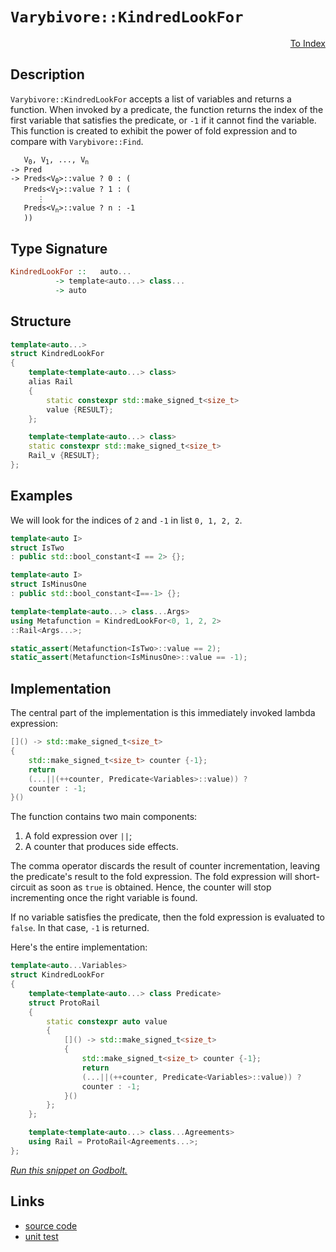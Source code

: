 <!-- Copyright 2024 Feng Mofan
SPDX-License-Identifier: Apache-2.0 -->

# `Varybivore::KindredLookFor`

<p style='text-align: right;'><a href="../../../facilities/metafunctions.md#varybivore-kindred-look-for">To Index</a></p>

## Description

`Varybivore::KindredLookFor` accepts a list of variables and returns a function.
When invoked by a predicate, the function returns the index of the first variable that satisfies the predicate, or `-1` if it cannot find the variable.
This function is created to exhibit the power of fold expression and to compare with `Varybivore::Find`.

<pre><code>   V<sub>0</sub>, V<sub>1</sub>, ..., V<sub>n</sub>
-> Pred
-> Preds&lt;V<sub>0</sub>&gt;::value ? 0 : (
   Preds&lt;V<sub>1</sub>&gt;::value ? 1 : (
      &vellip;
   Preds&lt;V<sub>n</sub>&gt;::value ? n : -1
   ))</code></pre>

## Type Signature

```Haskell
KindredLookFor ::   auto...
          -> template<auto...> class...
          -> auto
```

## Structure

```C++
template<auto...>
struct KindredLookFor
{
    template<template<auto...> class>
    alias Rail
    {
        static constexpr std::make_signed_t<size_t>
        value {RESULT};
    };

    template<template<auto...> class>
    static constexpr std::make_signed_t<size_t>
    Rail_v {RESULT};
};
```

## Examples

We will look for the indices of `2` and `-1` in list `0, 1, 2, 2`.

```C++
template<auto I>
struct IsTwo
: public std::bool_constant<I == 2> {};

template<auto I>
struct IsMinusOne
: public std::bool_constant<I==-1> {};

template<template<auto...> class...Args>
using Metafunction = KindredLookFor<0, 1, 2, 2>
::Rail<Args...>;

static_assert(Metafunction<IsTwo>::value == 2);
static_assert(Metafunction<IsMinusOne>::value == -1);
```

## Implementation

The central part of the implementation is this immediately invoked lambda expression:

```C++
[]() -> std::make_signed_t<size_t>
{
    std::make_signed_t<size_t> counter {-1};
    return
    (...||(++counter, Predicate<Variables>::value)) ? 
    counter : -1;
}()
```

The function contains two main components:

1. A fold expression over `||`;
2. A counter that produces side effects.

The comma operator discards the result of counter incrementation, leaving the predicate's result to the fold expression.
The fold expression will short-circuit as soon as `true` is obtained.
Hence, the counter will stop incrementing once the right variable is found.

If no variable satisfies the predicate, then the fold expression is evaluated to `false`. In that case, `-1` is returned.

Here's the entire implementation:

```C++
template<auto...Variables>
struct KindredLookFor
{
    template<template<auto...> class Predicate>
    struct ProtoRail
    {
        static constexpr auto value
        {
            []() -> std::make_signed_t<size_t>
            {
                std::make_signed_t<size_t> counter {-1};
                return
                (...||(++counter, Predicate<Variables>::value)) ? 
                counter : -1;
            }()
        };
    };

    template<template<auto...> class...Agreements>
    using Rail = ProtoRail<Agreements...>;
};
```

[*Run this snippet on Godbolt.*](https://godbolt.org/#z:OYLghAFBqd5QCxAYwPYBMCmBRdBLAF1QCcAaPECAMzwBtMA7AQwFtMQByARg9KtQYEAysib0QXACx8BBAKoBnTAAUAHpwAMvAFYTStJg1DIApACYAQuYukl9ZATwDKjdAGFUtAK4sGIAKzSrgAyeAyYAHI%2BAEaYxCCS/qQADqgKhE4MHt6%2BAdKp6Y4CoeFRLLHxibaY9kUMQgRMxATZPn6B1bWZDU0EJZExcQlJCo3Nrbkdo739ZRXDAJS2qF7EyOwc5gDMYcjeWADUJltuXo60hACex9gmGgCC27v7mEcnyKPoWFQ3d48PBEwLGSBkBxzcTDOqAAdLCAGpNPBMaL0BS/B6jYheBwHADSYXQxEw6GCqFQAGsAGIkP4mADsVgeB2ZB0BwNBmHBbJBTDBJ0hRFh0JuBz2TAUCgOyiJ%2BFEfNuTJZmOxBClxFQRAASkw6H8WUcGXr9UrGo5kKKBKNMKpksQDgLUAcAG5iLycxXGg2M%2B6ez0mfxWfwAEQgCwOAFoRZ8QCAWExyZgAPrpYDhdCJgjg9IALyTma2Cp9vv19O9xeL0dj8aTKbTGazeFz9YLFq8gjiXvDXHpQeOZfLnqJBFWDCNA/1ECF9Lc04g1msaDbgLIauJeDlnJOCOISJRmDRBZjLu8mAWYeOlKOHvHzMX7btIAj3a2/YHPdDY%2BNPb7n%2B/L9p17chyXJAjyfIQlCU4tmKEpCvcwBEkCjAEAehb6l46RGAc2p0G8QZqhqqA4bQ4LwYhbCCAoUG3P%2BDx/t6fwAPQAFSsWx7EcYxTHsQcAAq%2B4oQc7FcQ8LEceJbEif8jxmDsDB7F4hzgmcdBXOi0lAbym4QUQBwAJLqcqOJ6QovEAO6oH8j7JF4KLrgclbRGStCJmgDDTII4J6Xhxz4WYIqlvRAH3Jp4EOvphkEFixkKAAsmEGEAPLhFZBw2XZ5qOc5rmWo0nknAZWy9kVXYBYadLFQxAKgcBJyhdpDrUaKBiwbC9zEMAqF/BhYTAAcsWYI0VBtg4mR4XiBIyqSFLUsQ4IaKQBxcItZgrepMbEaRHVUbCvy0dJ0xmom4pKM0EADUNI11F5pkWTcR6uq8vm%2BQcZgLD%2BGKmuux0SnEBDnYNTDDfJ10FXFCUKMlm7YA9J4%2BUVT7vS%2BHBLLQnD%2BLwfgcFopCoJwM6WNYDkrGsT2yTwpAEJoKNLOSAR0tCWwABwAGx0lsbMaMz7MAJxbPonCSLwLASBoC1YzjeMcLwCggAtVPYyjpBwLAMCICAKwEDZBDkJQaDAnQcQRKwGyqKz4Ys5IBzAMg5pSNCZi8GuRA7ugej8IIIhiOwUgyIIigqOoiukLoy1mcQTDJJwPCo%2BjmPU7jnCJWc2sHKgVAHGbLMW1bNt25IDsHBAHgG/QdrbFwCy8ArWhLBASD68khtkBQECN83IDAFIq00LQy6yxA0QJ9EYRNJc0e8CPzDEJciXRNomAOBPpD6xRBDJbQ4/B1g0ReMAEK0LQsvcLwWBxkY4jb3gRKjU6%2B4J9ai9nBsFNhICaPBxc0QRzPHhYAnUU8AixPqQO%2BxAnJKCDECQwwALhGGpksKgBhOpwjwJgMyiVkiMGXh7YQohxC%2B1wQHNQCdQ76BgSgeclh9B4GiLLSASxUDJDqMfcMnxfKmEJpYMwkswGu3vgwzoi86guAYO4TwbQ9AhDCAMcoQxloFAyAICYfgFFpCUQwWYgx4jLTsMI7oYwWgSNyLomo%2BiBA9GaFouROjbCGJUXoaYViZFzHkUsBQJN1gSFjhwDGpAJa8Clpnc2ltra2yWgXMwRdcCEBIEccmVdKYIKWAgTATAsDxFDKQOmkgtjQj5nSSQGhJBmEkCzMW/gWY8wFhwIWpARZbC4NCFmXAWZMx5kzVpgQuD%2BD5izfxCcpYyzlkkxWdc1b1w1inM4us26oFLkbE2nAmgsCdHScMTBmowKWjzaETScbOxIHgN2y1cFewIdIIhSgSHB10KtcOkcJ4%2BL8QExOHBk5azOGnDOKy1kbK2VhLguz9lFxLk3Mu8SthvWrgg5WDd5ngriLM9uZcQC/PWWKIwQKuALV7v3SgQ9g5TzHsvYlM854LyXiA1eyEN5bxxjvPeB8j7LzPjAy%2BDLr76LvsfA5qgn6AmXm/GoCcv4/0uH/DYONAHAIpmAiBmAoHn1gb1WFSCmAoLQRgrBWMKZnPwT7S5shiFBxxnc8h8DOFWGoV/ehWSmEsM4Gwgg6AOFUIsDwwJfDjkCKyXo0azgICuAcctaRpRtF6EUXUENKR1F1GsfMUxXQLH2OMaooRAb6iGITfIuxvQY1OL6C4iNldlirC8aWj%2BLzBmcHtMQVZ6zNmYr6kCvZ0INDRPwC7SFlcYVjJSWkjJlAfF1Iabs4pdJel0nZiUspkhlqvKGbYEZNclYq3VprbWyKEXN2NmwZZ9bQksAUE6c0TpW0clGE7LtRyTl%2Bzwd7CQRr/bXNNToEA/MHlRxPs8%2BOwcpYfNTunOtLAj0nrPRerSoxQU7ohdsLYiTV113hQsluetYNDFPckZIiZz080TJeggx1D2XLoPiwew9R4z1JVR2e89hHLxpYIOlCdGX7zECykBbKL5StPly2%2B99g6P2QM/IV7YP44zFWPSVACdyyt4PKtIiroEX1VWMvgyCFCoPQZg7BID9WPsIca19pCP0WuMO6mhdD4CMOYZkY%2BjFoxWusJ63G3qsB2vcWYzNojxE5HTWG2RibY2FEyDGqNmQc22P9XUSxRj/OOO87F7NxabGONTQl3RKXw1pdLR48tPtf0DP/bWlZYHT3Okg4CaDEAYndoroh5JpBUnpKGFkj%2Bo6QBmF2VsLY/h/DFJxVzLYdI2nFclpwYZ8sms5LMM0rgUKWZQp5i0sw5S6Q1K2H%2Bib0tRm1x8Y7cbgTJt7ZpqAuI6RnCSCAA%3D)

## Links

- [source code](../../../../conceptrodon/varybivore/kindred_look_for.hpp)
- [unit test](../../../../tests/unit/metafunctions/varybivore/kindred_look_for.test.hpp)
